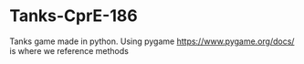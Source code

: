 # Tanks-CprE-186
Tanks game made in python.
Using pygame 
https://www.pygame.org/docs/ is where we reference methods
